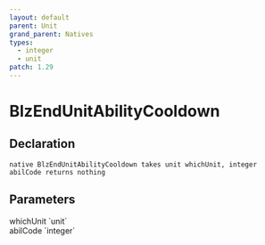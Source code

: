 ```yaml
---
layout: default
parent: Unit
grand_parent: Natives
types:
  - integer
  - unit
patch: 1.29
---
```


# BlzEndUnitAbilityCooldown

## Declaration

```
native BlzEndUnitAbilityCooldown takes unit whichUnit, integer abilCode returns nothing
```

## Parameters
<dl>
  <dt>whichUnit `unit`</dt>
  <dd></dd>

  <dt>abilCode `integer`</dt>
  <dd></dd>
</dl>